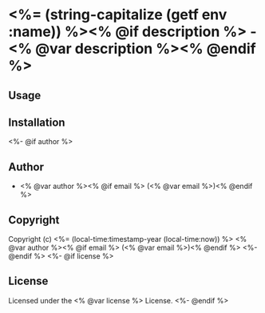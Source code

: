 # <%= (string-capitalize (getf env :name)) %><% @if description %> - <% @var description %><% @endif %>

## Usage

## Installation
<%- @if author %>

## Author

* <% @var author %><% @if email %> (<% @var email %>)<% @endif %>

## Copyright

Copyright (c) <%= (local-time:timestamp-year (local-time:now)) %> <% @var author %><% @if email %> (<% @var email %>)<% @endif %>
<%- @endif %>
<%- @if license %>

## License

Licensed under the <% @var license %> License.
<%- @endif %>
